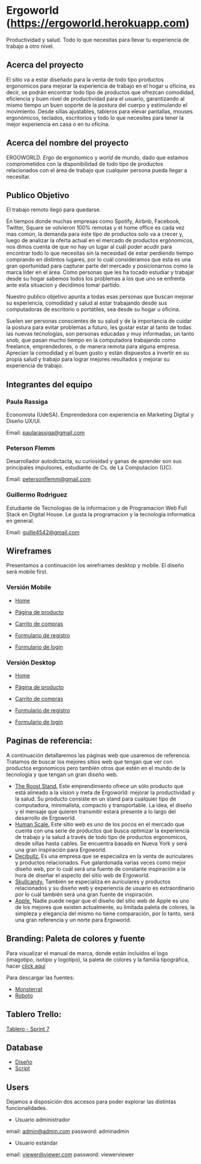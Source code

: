 # Ergoworld (https://ergoworld.herokuapp.com)

Productividad y salud. Todo lo que necesitas para llevar tu experiencia de trabajo a otro nivel.

## Acerca del proyecto

El sitio va a estar diseñado para la venta de todo tipo productos ergonomicos para mejorar la experiencia de trabajo en el hogar u oficina, es decir, se podrán encontrar todo tipo de productos que ofrezcan comodidad, eficiencia y buen nivel de productividad para el usuario, garantizando al mismo tiempo un buen soporte de la postura del cuerpo y estimulando el movimiento. Desde sillas ajustables, tableros para elevar pantallas, mouses ergonómicos, teclados, escritorios y todo lo que necesites para tener la mejor experiencia en casa o en tu oficina.

## Acerca del nombre del proyecto

ERGOWORLD. *Ergo*  de ergonomico y *world* de mundo, dado que estamos comprometidos con la disponibilidad de todo tipo de productos relacionados con el área de trabajo que cualquier persona pueda llegar a necesitar.

## Publico Objetivo

El trabajo remoto llegó para quedarse.

En tiempos donde muchas empresas como Spotify, Airbnb, Facebook, Twitter, Square se volvieron 100% remotas y el home office es cada vez mas común, la demanda para este tipo de productos solo va a crecer y, luego de analizar la oferta actual en el mercado de productos ergónomicos, nos dimos cuenta de que no hay un lugar al cuál poder acudir para encontrar todo lo que necesitas sin la necesidad de estar perdiendo tiempo comprando en distintos lugares, por lo cuál consideramos que esta es una gran oportunidad para capturar parte del mercado y posicionarnos como la marca líder en el área. Como personas que les ha tocado estudiar y trabajar desde su hogar sabemos todos los problemas a los que uno se enfrenta ante esta situacion y decidimos tomar partido.

Nuestro publico objetivo apunta a todas esas personas que buscan mejorar su experiencia, comodidad y salud al estar trabajando desde sus computadoras de escritorio o portátiles, sea desde su hogar u oficina.

Suelen ser personas conscientes de su salud y de la importancia de cuidar la postura para evitar problemas a futuro, les gustar estar al tanto de todas las nuevas tecnologías, son personas educadas y muy informadas, un tanto snob, que pasan mucho tiempo en la computadora trabajando como freelance, emprendedores, o de manera remota para alguna empresa. Aprecian la comodidad y el buen gusto y están dispuestos a invertir en su propia salud y trabajo para lograr mejores resultados y mejorar su experiencia de trabajo. 

## Integrantes del equipo

### Paula Rassiga 

Economista (UdeSA). Emprendedora con experiencia en Marketing Digital y Diseño UX/UI.

Email: paularassiga@gmail.com

### Peterson Flemm

Desarrollador autodictacta, su curiosidad y ganas de aprender son sus principales impulsores, estudiante de Cs. de La Computacion (UC).

Email: petersonflemm@gmail.com

### Guillermo Rodriguez

Estudiante de Tecnologias de la informacion y de Programacion Web Full Stack en Digital House. Le gusta la programacion y la tecnologia informatica en general.

Email: guille4542@gmail.com

## Wireframes

Presentamos a continuación los wireframes desktop y mobile. El diseño será mobile first.

### Versión Mobile

* [Home](https://wireframe.cc/mJWzvI)

* [Página de producto](https://wireframe.cc/G2SlQE)

* [Carrito de compras](https://wireframe.cc/rBh7Us)

* [Formulario de registro](https://wireframe.cc/jsGrAm)

* [Formulario de login](https://wireframe.cc/mCNASv)


### Versión Desktop

* [Home](https://wireframe.cc/lauEsT)

* [Página de producto](https://wireframe.cc/X4Omsc)

* [Carrito de compras](https://wireframe.cc/4dEcmM)

* [Formulario de registro](https://wireframe.cc/pro/pp/fc2dfc331406481)

* [Formulario de login](https://wireframe.cc/zBGGW3)


## Paginas de referencia:

A continuación detallaremos las páginas web que usaremos de referencia. Tratamos de buscar los mejores sitios web que tengan que ver con productos ergonomicos pero también otros que estén en el mundo de la tecnología y que tengan un gran diseño web.

* [The Roost Stand.](https://www.therooststand.com)
Este emprendimiento ofrece un sólo producto que está alineado a la vision y meta de Ergoworld: mejorar la productividad y la salud. Su producto consiste en un stand para cualquier tipo de computadora, minimalista, compacto y transportable. La idea, el diseño y el mensaje que quieren transmitir estará presente a lo largo del desarrollo de Ergoworld.
* [Human Scale.](https://www.humanscale.com)
Este sitio web es uno de los pocos en el mercado que cuenta con una serie de productos que busca optimizar la experiencia de trabajo y la salud a través de todo tipo de productos ergonomicos, desde sillas hasta cables. Se encuentra basada en Nueva York y será una gran inspiración para Ergoworld.
* [Decibullz.](https://www.decibullz.com)
Es una empresa que se especializa en la venta de auriculares y productos relacionados. Fue galardonada varias veces como mejor diseño web, por lo cuál será una fuente de constante inspiración a la hora de diseñar el aspecto del sitio web de Ergoworld.
* [Skullcandy.](https://www.skullcandy.com)
También se especializa en auriculares y productos relacionados y su diseño web y experiencia de usuario es extraordinario por lo cuál también será una gran fuente de inspiración.
* [Apple.](https://www.apple.com)
Nadie puede negar que el diseño del sitio web de Apple es uno de los mejores que existen actualmente, su limitada paleta de colores, la simpleza y elegancia del mismo no tiene comparación, por lo tanto, será una gran referencia y un norte para Ergoworld.

## Branding: Paleta de colores y fuente

Para visualizar el manual de marca, donde están incluidos el logo (imagotipo, isotipo y logotipo), la paleta de colores y la familia tipográfica, hacer [click aquí](https://drive.google.com/file/d/1lzFLJjTtbebR_q5-PplWp8oDoarkS5K7/view?usp=sharing)

Para descargar las fuentes:

* [Monsterrat](https://fonts.google.com/specimen/Montserrat?query=mo)
* [Roboto](https://fonts.google.com/specimen/Roboto)

## Tablero Trello:

[Tablero - Sprint 7](https://trello.com/b/r2BVXQWz/ecoworld-project-board)

## Database 
* [Diseño](https://drive.google.com/file/d/1yEr-7pDpfpjbGvcX3Yy398CQk6TZ0DLJ/view?usp=sharing)
* [Script](https://drive.google.com/file/d/1-C2Si1Fe16wYjxp9ugPIEzwfc6SB6lUA/view?usp=sharing)

## Users

Dejamos a disposición dos accesos para poder explorar las distintas funcionalidades.

* Usuario administrador

email: admin@admin.com
password: adminadmin

* Usuario estándar

email: viewer@viewer.com
password: viewerviewer

